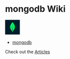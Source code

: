 # mongodb Wiki

![mongodb](/images/48x48.png "mongodb")

- [mongodb](https://www.mongodb.com/)

Check out the [Articles](/articles/readme.html)
